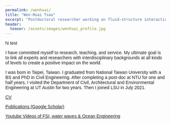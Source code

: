 ```yaml
---
permalink: /wenhuai/
title: "Wen-Huai Tsao"
excerpt: "Postdoctoral researcher working on fluid-structure interaction"
header:
  teaser: /assets/images/wenhuai_profile.jpg
---
```


<p style="font-family:arial">
hi test
</p>
<p style="font-family:arial">
I have committed myself to research, teaching, and service. My ultimate goal is to link all experts and researchers with interdisciplinary backgrounds at all kinds of levels to create a positive impact on the world.
</p>
<p style="font-family:arial">
I was born in Taipei, Taiwan. I graduated from National Taiwan University with a BS and PhD in Civil Engineering. After completing a post-doc at NTU for one and half years, I visited the Department of Civil, Architectural and Environmental Engineering at UT Austin for two years. Then I joined LSU in July 2021.
</p>
<p style="font-family:arial">
<a href="/assets/images/CV_WenHuai.pdf" target="blank">CV</a>
</p>
<p style="font-family:arial">
<a href="https://scholar.google.com/citations?hl=zh-TW&user=MAYvRagAAAAJ" target="blank">Publications (Google Scholar)</a>
</p>
<p style="font-family:arial">
<a href="https://www.youtube.com/channel/UCakF8dblCvRGmS1PxG8aV8Q/playlists" target="blank">Youtube Videos of FSI, water waves & Ocean Engineering</a>
</p>

